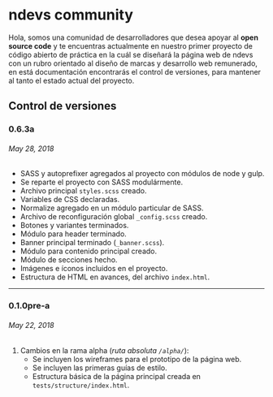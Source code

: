 # ndevs community
Hola, somos una comunidad de desarrolladores que desea apoyar al **open source code** y te encuentras actualmente en nuestro primer proyecto de código abierto de práctica en la cuál se diseñará la página web de ndevs con un rubro orientado al diseño de marcas y desarrollo web remunerado, en está documentación encontrarás el control de versiones, para mantener al tanto el estado actual del proyecto.

## Control de versiones

### 0.6.3a
###### May 28, 2018

- SASS y autoprefixer agregados al proyecto con módulos de node y gulp.
- Se reparte el proyecto con SASS modulármente.
- Archivo principal `styles.scss` creado.
- Variables de CSS declaradas.
- Normalize agregado en un módulo particular de SASS.
- Archivo de reconfiguración global `_config.scss` creado.
- Botones y variantes terminados.
- Módulo para header terminado.
- Banner principal terminado (`_banner.scss`).
- Módulo para contenido principal creado.
- Módulo de secciones hecho.
- Imágenes e íconos incluidos en el proyecto.
- Estructura de HTML en avances, del archivo `index.html`.

---

### 0.1.0pre-a
###### May 22, 2018

1. Cambios en la rama alpha (*ruta absoluta `/alpha/`*):
    - Se incluyen los wireframes para el prototipo de la página web.
    - Se incluyen las primeras guías de estilo.
    - Estructura básica de la página principal creada en `tests/structure/index.html`.